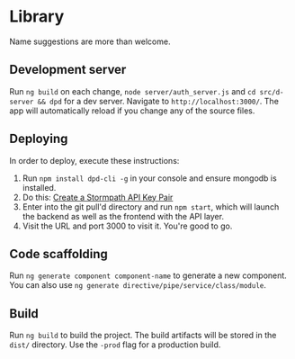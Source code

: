 # Library

Name suggestions are more than welcome.

## Development server

Run `ng build` on each change, `node server/auth_server.js` and `cd src/d-server && dpd` for a dev server. Navigate to `http://localhost:3000/`. The app will automatically reload if you change any of the source files.

## Deploying

In order to deploy, execute these instructions:

1. Run `npm install dpd-cli -g` in your console and ensure mongodb is installed.
2. Do this: [Create a Stormpath API Key Pair](https://docs.stormpath.com/rest/product-guide/latest/quickstart.html#create-an-api-key-pair)
3. Enter into the git pull'd directory and run `npm start`, which will launch the backend as well as the frontend with the API layer.
4. Visit the URL and port 3000 to visit it. You're good to go.

## Code scaffolding

Run `ng generate component component-name` to generate a new component. You can also use `ng generate directive/pipe/service/class/module`.

## Build

Run `ng build` to build the project. The build artifacts will be stored in the `dist/` directory. Use the `-prod` flag for a production build.
